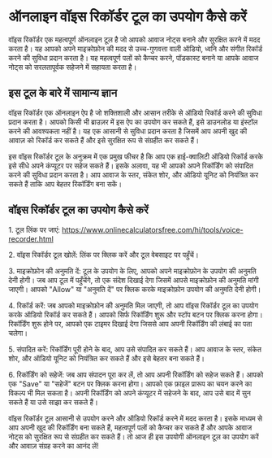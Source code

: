 ऑनलाइन वॉइस रिकॉर्डर टूल का उपयोग कैसे करें
===========================================

वॉइस रिकॉर्डर एक महत्वपूर्ण ऑनलाइन टूल है जो आपको आवाज नोट्स बनाने और सुरक्षित करने में मदद करता है। यह आपको अपने माइक्रोफ़ोन की मदद से उच्च-गुणवत्ता वाली ऑडियो, ध्वनि और संगीत रिकॉर्ड करने की सुविधा प्रदान करता है। यह महत्वपूर्ण पलों को कैप्चर करने, पॉडकास्ट बनाने या आपके आवाज नोट्स को सरलतापूर्वक सहेजने में सहायता करता है।

इस टूल के बारे में सामान्य ज्ञान
--------------------------------

वॉइस रिकॉर्डर एक ऑनलाइन ऐप है जो शक्तिशाली और आसान तरीके से ऑडियो रिकॉर्ड करने की सुविधा प्रदान करता है। आपको किसी भी ब्राउज़र में इस ऐप का उपयोग कर सकते हैं, इसे डाउनलोड या इंस्टॉल करने की आवश्यकता नहीं है। यह एक आसानी से सुविधा प्रदान करता है जिसमें आप अपनी खुद की आवाज़ को रिकॉर्ड कर सकते हैं और इसे सुरक्षित रूप से संग्रहीत कर सकते हैं।

इस वॉइस रिकॉर्डर टूल के अनुक्रम में एक प्रमुख फीचर है कि आप एक हाई-क्वालिटी ऑडियो रिकॉर्ड करके इसे सीधे अपने कंप्यूटर पर सहेज सकते हैं। इसके अलावा, यह भी आपको अपने रिकॉर्डिंग को संपादित करने की सुविधा प्रदान करता है। आप आवाज के स्तर, संकेत शोर, और ऑडियो यूनिट को नियंत्रित कर सकते हैं ताकि आप बेहतर रिकॉर्डिंग बना सकें।

वॉइस रिकॉर्डर टूल का उपयोग कैसे करें
------------------------------------

1\. टूल लिंक पर जाएं: <https://www.onlinecalculatorsfree.com/hi/tools/voice-recorder.html>

2\. वॉइस रिकॉर्डर टूल खोलें: लिंक पर क्लिक करें और टूल वेबसाइट पर पहुँचें।

3\. माइक्रोफ़ोन की अनुमति दें: टूल के उपयोग के लिए, आपको अपने माइक्रोफ़ोन के उपयोग की अनुमति देनी होगी। जब आप टूल में पहुँचेंगे, तो एक संदेश दिखाई देगा जिसमें आपसे माइक्रोफ़ोन की अनुमति मांगी जाएगी। आपको "Allow" या "अनुमति दें" पर क्लिक करके माइक्रोफ़ोन उपयोग की अनुमति देनी होगी।

4\. रिकॉर्ड करें: जब आपको माइक्रोफ़ोन की अनुमति मिल जाएगी, तो आप वॉइस रिकॉर्डर टूल का उपयोग करके ऑडियो रिकॉर्ड कर सकते हैं। आपको सिर्फ रिकॉर्डिंग शुरू और स्टॉप बटन पर क्लिक करना होगा। रिकॉर्डिंग शुरू होने पर, आपको एक टाइमर दिखाई देगा जिससे आप अपनी रिकॉर्डिंग की लंबाई का पता चलेगा।

5\. संपादित करें: रिकॉर्डिंग पूरी होने के बाद, आप उसे संपादित कर सकते हैं। आप आवाज के स्तर, संकेत शोर, और ऑडियो यूनिट को नियंत्रित कर सकते हैं और इसे बेहतर बना सकते हैं।

6\. रिकॉर्डिंग को सहेजें: जब आप संपादन पूरा कर लें, तो आप अपनी रिकॉर्डिंग को सहेज सकते हैं। आपको एक "Save" या "सहेजें" बटन पर क्लिक करना होगा। आपको एक फ़ाइल प्रारूप का चयन करने का विकल्प भी मिल सकता है। अपनी रिकॉर्डिंग को अपने कंप्यूटर में सहेजने के बाद, आप उसे बाद में सुन सकते हैं या उसे साझा कर सकते हैं।

वॉइस रिकॉर्डर टूल आसानी से उपयोग करने और ऑडियो रिकॉर्ड करने में मदद करता है। इसके माध्यम से आप अपनी खुद की रिकॉर्डिंग बना सकते हैं, महत्वपूर्ण पलों को कैप्चर कर सकते हैं और आपके आवाज नोट्स को सुरक्षित रूप से संग्रहीत कर सकते हैं। तो आज ही इस उपयोगी ऑनलाइन टूल का उपयोग करें और आवाज़ संग्रह करने का आनंद लें!